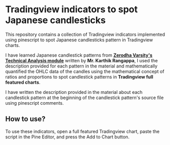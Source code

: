 # Tradingview indicators to spot Japanese candlesticks

This repository contains a collection of Tradingview indicators implemented using pinescript to spot Japanese candlesticks pattern in Tradingview charts.

I have learned Japanese candlestick patterns from **[Zerodha Varsity's Technical Analysis module](https://zerodha.com/varsity/module/technical-analysis/)** written by **Mr. Karthik Rangappa**, I used the description provided for each pattern in the material and  mathematically quantified the OHLC data of the candles using the mathematical concept of ratios and proportions to spot candlestick patterns in **Tradingview full featured charts**.

I have written the description provided in the material about each candlestick pattern at the beginning of the candlestick pattern's source file using pinescript comments.

## How to use?

To use these indicators, open a full featured Tradingview chart, paste the script in the Pine Editor, and press the Add to Chart button.
